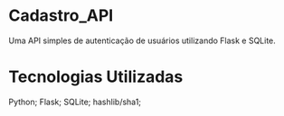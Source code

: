 # Cadastro_API
Uma API simples de autenticação de usuários utilizando Flask e SQLite.  

# Tecnologias Utilizadas 
Python;
Flask;
SQLite; 
hashlib/sha1;
